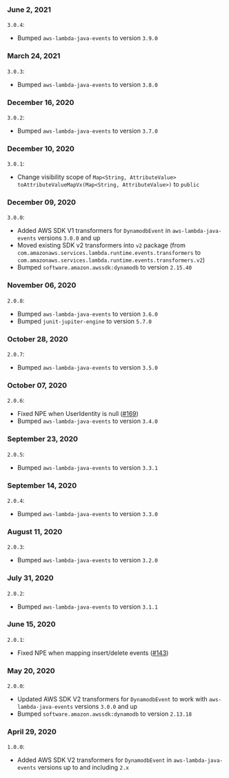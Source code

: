 ### June 2, 2021
`3.0.4`:
- Bumped `aws-lambda-java-events` to version `3.9.0`

### March 24, 2021
`3.0.3`:
- Bumped `aws-lambda-java-events` to version `3.8.0`

### December 16, 2020
`3.0.2`:
- Bumped `aws-lambda-java-events` to version `3.7.0`

### December 10, 2020
`3.0.1`:
- Change visibility scope of `Map<String, AttributeValue> toAttributeValueMapVx(Map<String, AttributeValue>)` to `public`

### December 09, 2020
`3.0.0`:
- Added AWS SDK V1 transformers for `DynamodbEvent` in `aws-lambda-java-events` versions `3.0.0` and up
- Moved existing SDK v2 transformers into `v2` package (from `com.amazonaws.services.lambda.runtime.events.transformers` to `com.amazonaws.services.lambda.runtime.events.transformers.v2`)
- Bumped `software.amazon.awssdk:dynamodb` to version `2.15.40`

### November 06, 2020
`2.0.8`:
- Bumped `aws-lambda-java-events` to version `3.6.0`
- Bumped `junit-jupiter-engine` to version `5.7.0`

### October 28, 2020
`2.0.7`:
- Bumped `aws-lambda-java-events` to version `3.5.0`

### October 07, 2020
`2.0.6`:
- Fixed NPE when UserIdentity is null ([#169](https://github.com/aws/aws-lambda-java-libs/pull/169))
- Bumped `aws-lambda-java-events` to version `3.4.0`

### September 23, 2020
`2.0.5`:
- Bumped `aws-lambda-java-events` to version `3.3.1`

### September 14, 2020
`2.0.4`:
- Bumped `aws-lambda-java-events` to version `3.3.0`

### August 11, 2020
`2.0.3`:
- Bumped `aws-lambda-java-events` to version `3.2.0`

### July 31, 2020
`2.0.2`:
- Bumped `aws-lambda-java-events` to version `3.1.1`

### June 15, 2020
`2.0.1`:
- Fixed NPE when mapping insert/delete events ([#143](https://github.com/aws/aws-lambda-java-libs/pull/143))

### May 20, 2020
`2.0.0`:
- Updated AWS SDK V2 transformers for `DynamodbEvent` to work with `aws-lambda-java-events` versions `3.0.0` and up
- Bumped `software.amazon.awssdk:dynamodb` to version `2.13.18`

### April 29, 2020
`1.0.0`:
- Added AWS SDK V2 transformers for `DynamodbEvent` in `aws-lambda-java-events` versions up to and including `2.x`
